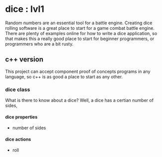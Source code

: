 # dice : lvl1

Random numbers are an essential tool for a battle engine.  Creating dice rolling software is a great place to start for a game combat battle engine.  There are plenty of examples online for how to write a dice application, so that makes this a really good place to start for beginner programmers, or programmers who are a bit rusty.

## c++ version
This project can accept component proof of concepts programs in any language, so c++ is as good a place to start as any other.

### dice class 

What is there to know about a dice? Well, a dice has a certian number of sides, 

#### dice properties

- number of sides

#### dice actions

- roll 



